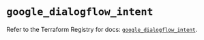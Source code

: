 # `google_dialogflow_intent`

Refer to the Terraform Registry for docs: [`google_dialogflow_intent`](https://registry.terraform.io/providers/hashicorp/google/6.35.0/docs/resources/dialogflow_intent).
